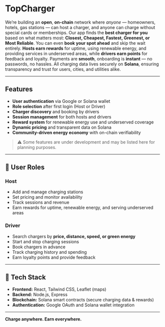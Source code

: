 # TopCharger
We’re building an **open**, **on-chain** network where *anyone* — homeowners, hotels, gas stations —  can host a charger, and anyone can charge without special cards or memberships.
Our app finds the **best charger for you** based on what matters most:
**Closest, Cheapest, Fastest, Greenest, or Most Reliable**.
You can even **book your spot ahead** and skip the wait entirely.
**Hosts earn rewards** for uptime, using renewable energy, and providing services in underserved areas,  while **drivers earn points** for feedback and loyalty.
Payments are **smooth**, onboarding is **instant** — no passwords, no hassles.
All charging data lives securely on **Solana**, ensuring transparency and trust for users, cities, and utilities alike.

---
## Features
- **User authentication** via Google or Solana wallet  
- **Role selection** after first login (Host or Driver)  
- **Charger discovery** and booking by drivers  
- **Session management** for both hosts and drivers  
- **Reward system** for renewable energy use and underserved coverage  
- **Dynamic pricing** and transparent data on Solana  
- **Community-driven energy economy** with on-chain verifiability 
> :warning: Some features are under development and may be listed here for planning purposes.
---
## 👥 User Roles

### **Host**
- Add and manage charging stations  
- Set pricing and monitor availability  
- Track sessions and revenue  
- Earn rewards for uptime, renewable energy, and serving underserved areas  

### **Driver**
- Search chargers by **price, distance, speed, or green energy**  
- Start and stop charging sessions  
- Book chargers in advance  
- Track charging history and spending  
- Earn loyalty points and provide feedback  

---

## 🧠 Tech Stack

- **Frontend:** React, Tailwind CSS, Leaflet (maps)  
- **Backend:** Node.js, Express  
- **Blockchain:** Solana smart contracts (secure charging data & rewards)  
- **Authentication:** Google OAuth and Solana wallet integration 
---
**Charge anywhere. Earn everywhere.**
